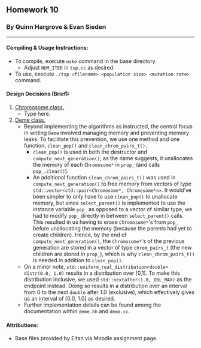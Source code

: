 ## **Homework 10**
### By Quinn Hargrove & Evan Sieden

<hr />

#### **Compiling & Usage Instructions:**
+ To compile, execute `make` command in the base directory.
    + Adjust `NUM_ITER` in `tsp.cc` as desired.
+ To use, execute `./tsp <filename> <population size> <mutation rate>` command.

#### **Design Decisions (Brief):**
1. <u>Chromosome class.</u>
    + Type here.
2. <u>Deme class.</u>
    + Beyond implementing the algorithms as instructed, the central focus in writing `Deme` involved managing memory and preventing memory leaks. To facilitate this prevention, we use one method and one function, `clean_pop()` and `clean_chrom_pairs_t()`. 
        + `clean_pop()` is used in both the destructor and `compute_next_generation()`; as the name suggests, it unallocates the memory of each `Chromosome*` in `prop_` (and calls `pop_.clear()`). 
        + An additional function `clean_chrom_pairs_t()` was used in `compute_next_generation()` to free memory from vectors of type `std::vector<std::pair<Chromosome*, Chromosome*>>`. It would've been simpler to only have to use `clean_pop()` to unallocate memory,  but since `select_parent()` is implemented to use the instance variable `pop_` as opposed to a vector of similar type, we had to modify `pop_` directly in between `select_parent()` calls. This resulted in us having to erase `Chromosome*`'s from `pop_` before unallocating the memory (because the parents had yet to create children). Hence, by the end of `compute_next_generation()`, the `Chromosome*`'s of the previous generation are stored in a vector of type `chrom_pairs_t` (the new children are stored in `prop_`), which is why `clean_chrom_pairs_t()` is needed in addition to `clean_pop()`.
    + On a minor note, `std::uniform_real_distribution<double> distr(0.0, 1.0)` results in a distribution over [0,1). To make this distribution inclusive, we used `std::nextafter(1.0, DBL_MAX)` as the endpoint instead. Doing so results in a distribution over an interval from 0 to the next `double` after 1.0 (exclusive), which effectively gives us an interval of [0.0, 1.0] as desired.
    + Further implementation details can be found among the documentation within `deme.hh` and `deme.cc`.

#### **Attributions:**
+ Base files provided by Eitan via Moodle assignment page.